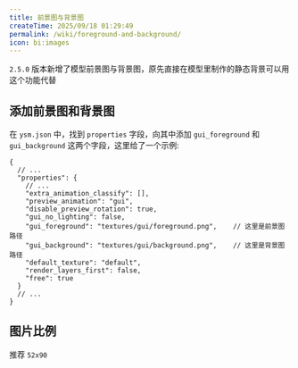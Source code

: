 ```yaml
---
title: 前景图与背景图
createTime: 2025/09/18 01:29:49
permalink: /wiki/foreground-and-background/
icon: bi:images
---
```

`2.5.0` 版本新增了模型前景图与背景图，原先直接在模型里制作的静态背景可以用这个功能代替

<ImageCard
image="https://s21.ax1x.com/2025/09/18/pVhYIHg.png"
title="默认模型的前景图和背景图"   
width="35%"
/>

## 添加前景图和背景图

在 `ysm.json` 中，找到 `properties` 字段，向其中添加 `gui_foreground` 和 `gui_background` 这两个字段，这里给了一个示例:

```jsonc {9-10} title="ysm.json"
{
  // ...
  "properties": {
    // ...
    "extra_animation_classify": [],
    "preview_animation": "gui",
    "disable_preview_rotation": true,
    "gui_no_lighting": false,
    "gui_foreground": "textures/gui/foreground.png",    // 这里是前景图路径
    "gui_background": "textures/gui/background.png",    // 这里是背景图路径
    "default_texture": "default",
    "render_layers_first": false,
    "free": true
  }
  // ...
}
```
## 图片比例

推荐 `52x90`
